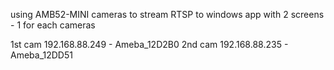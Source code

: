 using AMB52-MINI cameras to stream RTSP to windows app with 2 screens - 1 for each cameras

1st cam 192.168.88.249 - Ameba_12D2B0
2nd cam 192.168.88.235 - Ameba_12DD51
